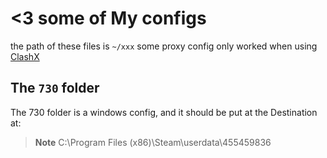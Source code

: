# <3 some of My configs 
the path of these files is `~/xxx`
some proxy config only worked when using [ClashX](https://github.com/yichengchen/clashX)

## The `730` folder
The 730 folder is a windows config, and it should be put at the Destination at:
> **Note** 
> C:\Program Files (x86)\Steam\userdata\455459836